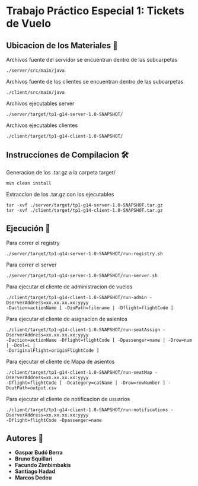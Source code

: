 # Trabajo Práctico Especial 1: Tickets de Vuelo

## Ubicacion de los Materiales 🧭
Archivos fuente del servidor se encuentran dentro de las subcarpetas
```
./server/src/main/java
```
Archivos fuente de los clientes se encuentran dentro de las subcarpetas
```
./client/src/main/java
```
Archivos ejecutables server
```
./server/target/tp1-g14-server-1.0-SNAPSHOT/
```
Archivos ejecutables clientes
```
./client/target/tp1-g14-client-1.0-SNAPSHOT/
```

## Instrucciones de Compilacion 🛠️
Generacion de los .tar.gz a la carpeta target/
```
mvn clean install
```
Extraccion de los .tar.gz con los ejecutables
```
tar -xvf ./server/target/tp1-g14-server-1.0-SNAPSHOT.tar.gz
tar -xvf ./client/target/tp1-g14-client-1.0-SNAPSHOT.tar.gz
```



## Ejecución 🚀
Para correr el registry
```
./server/target/tp1-g14-server-1.0-SNAPSHOT/run-registry.sh
```
Para correr el server
```
./server/target/tp1-g14-server-1.0-SNAPSHOT/run-server.sh
```

Para ejecutar el cliente de administracion de vuelos
```
./client/target/tp1-g14-client-1.0-SNAPSHOT/run-admin -DserverAddress=xx.xx.xx.xx:yyyy 
-Daction=actionName [ -DinPath=filename | -Dflight=flightCode ]
```
Para ejecutar el cliente de asignacion de asientos
```
./client/target/tp1-g14-client-1.0-SNAPSHOT/run-seatAssign -DserverAddress=xx.xx.xx.xx:yyyy 
-Daction=actionName -Dflight=flightCode [ -Dpassenger=name | -Drow=num | -Dcol=L | 
-DoriginalFlight=originFlightCode ]
```

Para ejecutar el cliente de Mapa de asientos
```
./client/target/tp1-g14-client-1.0-SNAPSHOT/run-seatMap -DserverAddress=xx.xx.xx.xx:yyyy 
-Dflight=flightCode [ -Dcategory=catName | -Drow=rowNumber ] -DoutPath=output.csv
```

Para ejecutar el cliente de notificacion de usuarios
```
./client/target/tp1-g14-client-1.0-SNAPSHOT/run-notifications -DserverAddress=xx.xx.xx.xx:yyyy 
-Dflight=flightCode -Dpassenger=name
```


## Autores 💭
* **Gaspar Budó Berra**
* **Bruno Squillari**
* **Facundo Zimbimbakis**
* **Santiago Hadad**
* **Marcos Dedeu**